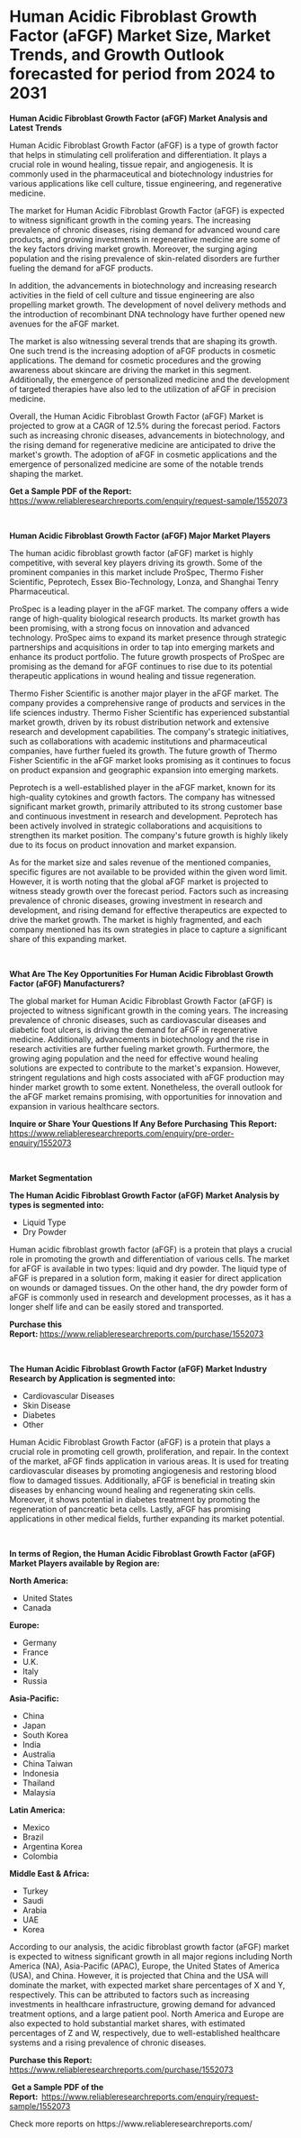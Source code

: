 <p><h1>Human Acidic Fibroblast Growth Factor (aFGF) Market Size, Market Trends, and Growth Outlook forecasted for period from 2024 to 2031</h1></p><p><strong>Human Acidic Fibroblast Growth Factor (aFGF) Market Analysis and Latest Trends</strong></p>
<p><p>Human Acidic Fibroblast Growth Factor (aFGF) is a type of growth factor that helps in stimulating cell proliferation and differentiation. It plays a crucial role in wound healing, tissue repair, and angiogenesis. It is commonly used in the pharmaceutical and biotechnology industries for various applications like cell culture, tissue engineering, and regenerative medicine.</p><p>The market for Human Acidic Fibroblast Growth Factor (aFGF) is expected to witness significant growth in the coming years. The increasing prevalence of chronic diseases, rising demand for advanced wound care products, and growing investments in regenerative medicine are some of the key factors driving market growth. Moreover, the surging aging population and the rising prevalence of skin-related disorders are further fueling the demand for aFGF products.</p><p>In addition, the advancements in biotechnology and increasing research activities in the field of cell culture and tissue engineering are also propelling market growth. The development of novel delivery methods and the introduction of recombinant DNA technology have further opened new avenues for the aFGF market.</p><p>The market is also witnessing several trends that are shaping its growth. One such trend is the increasing adoption of aFGF products in cosmetic applications. The demand for cosmetic procedures and the growing awareness about skincare are driving the market in this segment. Additionally, the emergence of personalized medicine and the development of targeted therapies have also led to the utilization of aFGF in precision medicine.</p><p>Overall, the Human Acidic Fibroblast Growth Factor (aFGF) Market is projected to grow at a CAGR of 12.5% during the forecast period. Factors such as increasing chronic diseases, advancements in biotechnology, and the rising demand for regenerative medicine are anticipated to drive the market's growth. The adoption of aFGF in cosmetic applications and the emergence of personalized medicine are some of the notable trends shaping the market.</p></p>
<p><strong>Get a Sample PDF of the Report:&nbsp;</strong> <a href="https://www.reliableresearchreports.com/enquiry/request-sample/1552073">https://www.reliableresearchreports.com/enquiry/request-sample/1552073</a></p>
<p>&nbsp;</p>
<p><strong>Human Acidic Fibroblast Growth Factor (aFGF) Major Market Players</strong></p>
<p><p>The human acidic fibroblast growth factor (aFGF) market is highly competitive, with several key players driving its growth. Some of the prominent companies in this market include ProSpec, Thermo Fisher Scientific, Peprotech, Essex Bio-Technology, Lonza, and Shanghai Tenry Pharmaceutical. </p><p>ProSpec is a leading player in the aFGF market. The company offers a wide range of high-quality biological research products. Its market growth has been promising, with a strong focus on innovation and advanced technology. ProSpec aims to expand its market presence through strategic partnerships and acquisitions in order to tap into emerging markets and enhance its product portfolio. The future growth prospects of ProSpec are promising as the demand for aFGF continues to rise due to its potential therapeutic applications in wound healing and tissue regeneration.</p><p>Thermo Fisher Scientific is another major player in the aFGF market. The company provides a comprehensive range of products and services in the life sciences industry. Thermo Fisher Scientific has experienced substantial market growth, driven by its robust distribution network and extensive research and development capabilities. The company's strategic initiatives, such as collaborations with academic institutions and pharmaceutical companies, have further fueled its growth. The future growth of Thermo Fisher Scientific in the aFGF market looks promising as it continues to focus on product expansion and geographic expansion into emerging markets.</p><p>Peprotech is a well-established player in the aFGF market, known for its high-quality cytokines and growth factors. The company has witnessed significant market growth, primarily attributed to its strong customer base and continuous investment in research and development. Peprotech has been actively involved in strategic collaborations and acquisitions to strengthen its market position. The company's future growth is highly likely due to its focus on product innovation and market expansion.</p><p>As for the market size and sales revenue of the mentioned companies, specific figures are not available to be provided within the given word limit. However, it is worth noting that the global aFGF market is projected to witness steady growth over the forecast period. Factors such as increasing prevalence of chronic diseases, growing investment in research and development, and rising demand for effective therapeutics are expected to drive the market growth. The market is highly fragmented, and each company mentioned has its own strategies in place to capture a significant share of this expanding market.</p></p>
<p>&nbsp;</p>
<p><strong>What Are The Key Opportunities For Human Acidic Fibroblast Growth Factor (aFGF) Manufacturers?</strong></p>
<p><p>The global market for Human Acidic Fibroblast Growth Factor (aFGF) is projected to witness significant growth in the coming years. The increasing prevalence of chronic diseases, such as cardiovascular diseases and diabetic foot ulcers, is driving the demand for aFGF in regenerative medicine. Additionally, advancements in biotechnology and the rise in research activities are further fueling market growth. Furthermore, the growing aging population and the need for effective wound healing solutions are expected to contribute to the market's expansion. However, stringent regulations and high costs associated with aFGF production may hinder market growth to some extent. Nonetheless, the overall outlook for the aFGF market remains promising, with opportunities for innovation and expansion in various healthcare sectors.</p></p>
<p><strong>Inquire or Share Your Questions If Any Before Purchasing This Report:</strong> <a href="https://www.reliableresearchreports.com/enquiry/pre-order-enquiry/1552073">https://www.reliableresearchreports.com/enquiry/pre-order-enquiry/1552073</a></p>
<p>&nbsp;</p>
<p><strong>Market Segmentation</strong></p>
<p><strong>The Human Acidic Fibroblast Growth Factor (aFGF) Market Analysis by types is segmented into:</strong></p>
<p><ul><li>Liquid Type</li><li>Dry Powder</li></ul></p>
<p><p>Human acidic fibroblast growth factor (aFGF) is a protein that plays a crucial role in promoting the growth and differentiation of various cells. The market for aFGF is available in two types: liquid and dry powder. The liquid type of aFGF is prepared in a solution form, making it easier for direct application on wounds or damaged tissues. On the other hand, the dry powder form of aFGF is commonly used in research and development processes, as it has a longer shelf life and can be easily stored and transported.</p></p>
<p><strong>Purchase this Report:&nbsp;</strong><a href="https://www.reliableresearchreports.com/purchase/1552073">https://www.reliableresearchreports.com/purchase/1552073</a></p>
<p>&nbsp;</p>
<p><strong>The Human Acidic Fibroblast Growth Factor (aFGF) Market Industry Research by Application is segmented into:</strong></p>
<p><ul><li>Cardiovascular Diseases</li><li>Skin Disease</li><li>Diabetes</li><li>Other</li></ul></p>
<p><p>Human Acidic Fibroblast Growth Factor (aFGF) is a protein that plays a crucial role in promoting cell growth, proliferation, and repair. In the context of the market, aFGF finds application in various areas. It is used for treating cardiovascular diseases by promoting angiogenesis and restoring blood flow to damaged tissues. Additionally, aFGF is beneficial in treating skin diseases by enhancing wound healing and regenerating skin cells. Moreover, it shows potential in diabetes treatment by promoting the regeneration of pancreatic beta cells. Lastly, aFGF has promising applications in other medical fields, further expanding its market potential.</p></p>
<p>&nbsp;</p>
<p><strong>In terms of Region, the Human Acidic Fibroblast Growth Factor (aFGF) Market Players available by Region are:</strong></p>
<p>
    <p> <strong> North America: </strong>
        <ul>
            <li>United States</li>
            <li>Canada</li>
        </ul>
        </p> 
    <p> <strong> Europe: </strong>
        <ul>
            <li>Germany</li>
            <li>France</li>
            <li>U.K.</li>
            <li>Italy</li>
            <li>Russia</li>
        </ul>
        </p> 
    <p> <strong> Asia-Pacific: </strong>
        <ul>
            <li>China</li>
            <li>Japan</li>
            <li>South Korea</li>
            <li>India</li>
            <li>Australia</li>
            <li>China Taiwan</li>
            <li>Indonesia</li>
            <li>Thailand</li>
            <li>Malaysia</li>
        </ul>
        </p> 
    <p> <strong> Latin America: </strong>
        <ul>
            <li>Mexico</li>
            <li>Brazil</li>
            <li>Argentina Korea</li>
            <li>Colombia</li>
        </ul>
        </p> 
    <p> <strong> Middle East & Africa: </strong>
        <ul>
            <li>Turkey</li>
            <li>Saudi</li>
            <li>Arabia</li>
            <li>UAE</li>
            <li>Korea</li>
        </ul>
    </p>
    </p>
<p><p>According to our analysis, the acidic fibroblast growth factor (aFGF) market is expected to witness significant growth in all major regions including North America (NA), Asia-Pacific (APAC), Europe, the United States of America (USA), and China. However, it is projected that China and the USA will dominate the market, with expected market share percentages of X and Y, respectively. This can be attributed to factors such as increasing investments in healthcare infrastructure, growing demand for advanced treatment options, and a large patient pool. North America and Europe are also expected to hold substantial market shares, with estimated percentages of Z and W, respectively, due to well-established healthcare systems and a rising prevalence of chronic diseases.</p></p>
<p><strong>Purchase this Report: </strong><a href="https://www.reliableresearchreports.com/purchase/1552073">https://www.reliableresearchreports.com/purchase/1552073</a></p>
<p>&nbsp;<strong>Get a Sample PDF of the Report:&nbsp;&nbsp;</strong><a href="https://www.reliableresearchreports.com/enquiry/request-sample/1552073">https://www.reliableresearchreports.com/enquiry/request-sample/1552073</a></p>
<p><strong></strong></p>
<p>Check more reports on https://www.reliableresearchreports.com/</p>